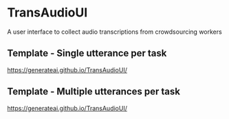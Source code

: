 # TransAudioUI
A user interface to collect audio transcriptions from crowdsourcing workers

## Template - Single utterance per task
https://generateai.github.io/TransAudioUI/

## Template - Multiple utterances per task
https://generateai.github.io/TransAudioUI/
